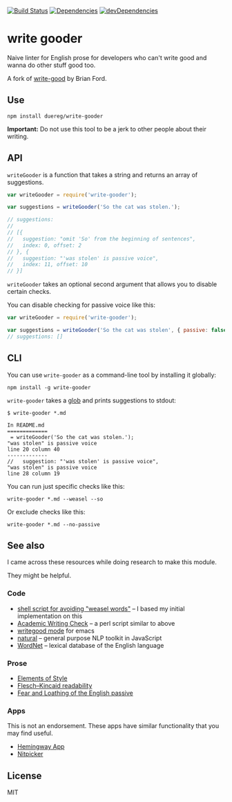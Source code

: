 [![Build Status](https://travis-ci.org/duereg/write-gooder.png)](https://travis-ci.org/duereg/write-gooder)
[![Dependencies](https://david-dm.org/duereg/write-gooder.png)](https://david-dm.org/duereg/write-gooder)
[![devDependencies](https://david-dm.org/duereg/write-gooder/dev-status.png)](https://david-dm.org/duereg/write-gooder#info=devDependencies&view=table)

# write gooder

Naive linter for English prose for developers who can't write good and wanna do other stuff good too.

A fork of [write-good](http://www.github.com/btford/write-good) by Brian Ford.

## Use

```shell
npm install duereg/write-gooder
```

**Important:** Do not use this tool to be a jerk to other people about their writing.


## API

`writeGooder` is a function that takes a string and returns an array of suggestions.

```javascript
var writeGooder = require('write-gooder');

var suggestions = writeGooder('So the cat was stolen.');

// suggestions:
//
// [{
//   suggestion: "omit 'So' from the beginning of sentences",
//   index: 0, offset: 2
// }, {
//   suggestion: "'was stolen' is passive voice",
//   index: 11, offset: 10
// }]
```

`writeGooder` takes an optional second argument that allows you to disable certain checks.

You can disable checking for passive voice like this:

```javascript
var writeGooder = require('write-gooder');

var suggestions = writeGooder('So the cat was stolen', { passive: false});
// suggestions: []
```

## CLI

You can use `write-gooder` as a command-line tool by installing it globally:

```shell
npm install -g write-gooder
```

`write-gooder` takes a [glob](https://github.com/isaacs/node-glob) and prints suggestions to stdout:

```shell
$ write-gooder *.md

In README.md
=============
 = writeGooder('So the cat was stolen.');
"was stolen" is passive voice
line 20 column 40
-------------
//   suggestion: "'was stolen' is passive voice",
"was stolen" is passive voice
line 28 column 19
```

You can run just specific checks like this:

```shell
write-gooder *.md --weasel --so
```

Or exclude checks like this:

```shell
write-gooder *.md --no-passive
```

## See also

I came across these resources while doing research to make this module.

They might be helpful.

### Code

* [shell script for avoiding "weasel words"](http://matt.might.net/articles/shell-scripts-for-passive-voice-weasel-words-duplicates/) – I based my initial implementation on this
* [Academic Writing Check](https://github.com/devd/Academic-Writing-Check) – a perl script similar to above
* [writegood mode](https://github.com/bnbeckwith/writegood-mode) for emacs
* [natural](https://github.com/NaturalNode/natural) – general purpose NLP toolkit in JavaScript
* [WordNet](http://wordnet.princeton.edu/) – lexical database of the English language

### Prose

* [Elements of Style](http://www.bartleby.com/141/)
* [Flesch–Kincaid readability](http://en.wikipedia.org/wiki/Flesch%E2%80%93Kincaid_readability_test)
* [Fear and Loathing of the English passive](http://www.lel.ed.ac.uk/~gpullum/passive_loathing.pdf)

### Apps

This is not an endorsement.
These apps have similar functionality that you may find useful.

* [Hemingway App](http://www.hemingwayapp.com/)
* [Nitpicker](http://nitpickertool.com)

## License
MIT
